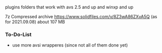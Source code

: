 plugins folders that work with avs 2.5 and up and winxp and up

7z Compressed archive https://www.solidfiles.com/v/8Z3wA86ZXvA5Q (as for 2021.09.08) about 107 MB

### To-Do-List
* use more avsi wrapperes (since not all of them done yet)
